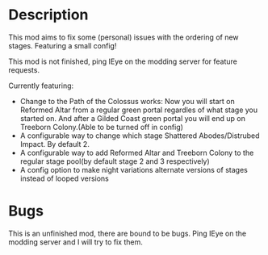 # Description

This mod aims to fix some (personal) issues with the ordering of new stages. Featuring a small config!

This mod is not finished, ping IEye on the modding server for feature requests.

Currently featuring:
- Change to the Path of the Colossus works: Now you will start on Reformed Altar from a regular green portal regardles of what stage you started on. And after a Gilded Coast green portal you will end up on Treeborn Colony.(Able to be turned off in config)
- A configurable way to change which stage Shattered Abodes/Distrubed Impact. By default 2.
- A configurable way to add Reformed Altar and Treeborn Colony to the regular stage pool(by default stage 2 and 3 respectively)
- A config option to make night variations alternate versions of stages instead of looped versions

# Bugs
This is an unfinished mod, there are bound to be bugs. Ping IEye on the modding server and I will try to fix them.

